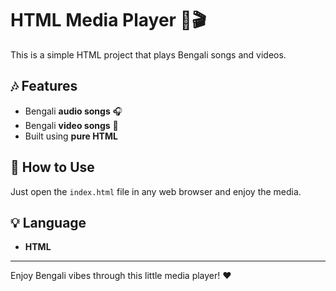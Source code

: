 # HTML Media Player 🎵🎬

This is a simple HTML project that plays Bengali songs and videos.

## 🎶 Features

- Bengali **audio songs** 🎧  
- Bengali **video songs** 🎥  
- Built using **pure HTML**

## 📁 How to Use

Just open the `index.html` file in any web browser and enjoy the media.

## 💡 Language

- **HTML**

---

Enjoy Bengali vibes through this little media player! ❤️
